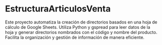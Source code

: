 # EstructuraArticulosVenta
Este proyecto automatiza la creación de directorios basados en una hoja de cálculo de Google Sheets. Utiliza Python y gspread para leer datos de la hoja y generar directorios nombrados con el código y nombre del producto. Facilita la organización y gestión de información de manera eficiente.
